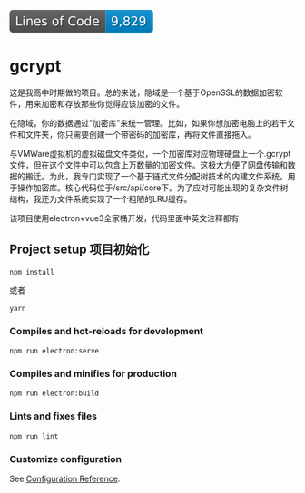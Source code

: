 ![](https://github.com/g122622/gcrypt/blob/image-data/badge.svg)

# gcrypt

这是我高中时期做的项目。总的来说，隐域是一个基于OpenSSL的数据加密软件，用来加密和存放那些你觉得应该加密的文件。

在隐域，你的数据通过"加密库"来统一管理。比如，如果你想加密电脑上的若干文件和文件夹，你只需要创建一个带密码的加密库，再将文件直接拖入。

与VMWare虚拟机的虚拟磁盘文件类似，一个加密库对应物理硬盘上一个.gcrypt文件，但在这个文件中可以包含上万数量的加密文件。这极大方便了网盘传输和数据的搬迁。为此，我专门实现了一个基于链式文件分配树技术的内建文件系统，用于操作加密库。核心代码位于/src/api/core下。为了应对可能出现的复杂文件树结构，我还为文件系统实现了一个粗陋的LRU缓存。

该项目使用electron+vue3全家桶开发，代码里面中英文注释都有


## Project setup 项目初始化
```
npm install
```
或者
```
yarn
```

### Compiles and hot-reloads for development
```
npm run electron:serve
```

### Compiles and minifies for production
```
npm run electron:build
```

### Lints and fixes files
```
npm run lint
```

### Customize configuration
See [Configuration Reference](https://cli.vuejs.org/config/).
